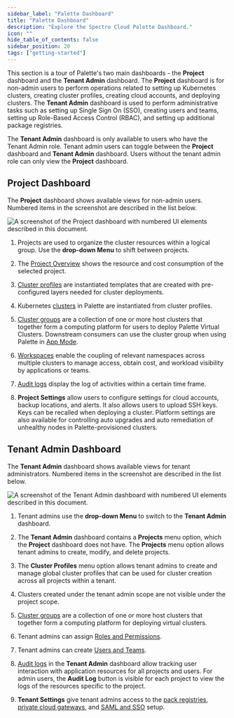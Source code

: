 ```yaml
---
sidebar_label: "Palette Dashboard"
title: "Palette Dashboard"
description: "Explore the Spectro Cloud Palette Dashboard."
icon: ""
hide_table_of_contents: false
sidebar_position: 20
tags: ["getting-started"]
---
```


This section is a tour of Palette's two main dashboards - the **Project** dashboard and the **Tenant Admin** dashboard.
The **Project** dashboard is for non-admin users to perform operations related to setting up Kubernetes clusters,
creating cluster profiles, creating cloud accounts, and deploying clusters. The **Tenant Admin** dashboard is used to
perform administrative tasks such as setting up Single Sign On (SSO), creating users and teams, setting up Role-Based
Access Control (RBAC), and setting up additional package registries.

The **Tenant Admin** dashboard is only available to users who have the Tenant Admin role. Tenant admin users can toggle
between the **Project** dashboard and **Tenant Admin** dashboard. Users without the tenant admin role can only view the
**Project** dashboard.

## Project Dashboard

The **Project** dashboard shows available views for non-admin users. Numbered items in the screenshot are described in
the list below.

<!-- Numbered items in the screenshot are described in the list below.  -->

<!-- ![project-dashboard](/project-dashboard.webp) -->

![A screenshot of the Project dashboard with numbered UI elements described in this document.](/getting-started/getting-started_dashboard_project-dashboard.webp)

1. Projects are used to organize the cluster resources within a logical group. Use the **drop-down Menu** to shift
   between projects.

2. The [Project Overview](../tenant-settings/projects/projects.md) shows the resource and cost consumption of the
   selected project.

3. [Cluster profiles](../profiles/cluster-profiles/cluster-profiles.md) are instantiated templates that are created with
   pre-configured layers needed for cluster deployments.

4. Kubernetes [clusters](../clusters/clusters.md) in Palette are instantiated from cluster profiles.

5. [Cluster groups](../clusters/cluster-groups/cluster-groups.md) are a collection of one or more host clusters that
   together form a computing platform for users to deploy Palette Virtual Clusters. Downstream consumers can use the
   cluster group when using Palette in [App Mode](../introduction/palette-modes.md#what-is-app-mode).

6. [Workspaces](../workspace/workspace.md) enable the coupling of relevant namespaces across multiple clusters to manage
   access, obtain cost, and workload visibility by applications or teams.

7. [Audit logs](../audit-logs/audit-logs.md) display the log of activities within a certain time frame.

8. **Project Settings** allow users to configure settings for cloud accounts, backup locations, and alerts. It also
   allows users to upload SSH keys. Keys can be recalled when deploying a cluster. Platform settings are also available
   for controlling auto upgrades and auto remediation of unhealthy nodes in Palette-provisioned clusters.

## Tenant Admin Dashboard

The **Tenant Admin** dashboard shows available views for tenant administrators. Numbered items in the screenshot are
described in the list below.

<!-- ![admin-dashboard](/admin-dashboard.webp) -->

![A screenshot of the Tenant Admin dashboard with numbered UI elements described in this document.](/getting-started/getting-started_dashboard_admin-dashboard.webp)

1. Tenant admins use the **drop-down Menu** to switch to the **Tenant Admin** dashboard.

2. The **Tenant Admin** dashboard contains a **Projects** menu option, which the **Project** dashboard does not have.
   The **Projects** menu option allows tenant admins to create, modify, and delete projects.

3. The **Cluster Profiles** menu option allows tenant admins to create and manage global cluster profiles that can be
   used for cluster creation across all projects within a tenant.

4. Clusters created under the tenant admin scope are not visible under the project scope.

5. [Cluster groups](../clusters/cluster-groups/cluster-groups.md) are a collection of one or more host clusters that
   together form a computing platform for deploying virtual clusters.

6. Tenant admins can assign [Roles and Permissions](../user-management/user-management.md#rbac).

7. Tenant admins can create
   [Users and Teams](../user-management/user-management.md#multi-organization-support-for-users).

8. [Audit logs](../audit-logs/audit-logs.md) in the **Tenant Admin** dashboard allow tracking user interaction with
   application resources for all projects and users. For admin users, the **Audit Log** button is visible for each
   project to view the logs of the resources specific to the project.

9. **Tenant Settings** give tenant admins access to the
   [pack registries](../registries-and-packs/registries-and-packs.md),
   [private cloud gateways](../glossary-all.md#private-cloud-gateway), and
   [SAML and SSO](../user-management/saml-sso/saml-sso.md) setup.
